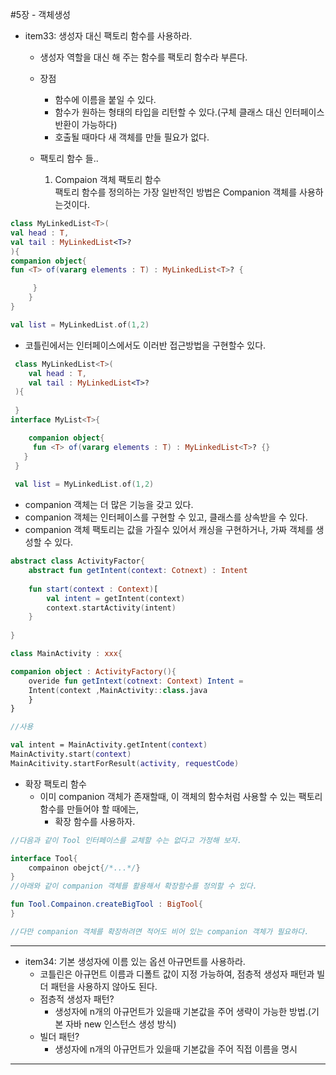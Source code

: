 #5장 - 객체생성

- item33: 생성자 대신 팩토리 함수를 사용하라.
  - 생성자 역할을 대신 해 주는 함수를 팩토리 함수라 부른다.
  - 장점
    - 함수에 이름을 붙일 수 있다.
    - 함수가 원하는 형태의 타입을 리턴할 수 있다.(구체 클래스 대신 인터페이스 반환이 가능하다)
    - 호출될 때마다 새 객체를 만들 필요가 없다.

  - 팩토리 함수 들..
    1. Compaion 객체 팩토리 함수  
         팩토리 함수를 정의하는 가장 일반적인 방법은 Companion 객체를 사용하는것이다.
```kotlin
class MyLinkedList<T>(
val head : T,
val tail : MyLinkedList<T>?
){
companion object{
fun <T> of(vararg elements : T) : MyLinkedList<T>? {

     }
    }
}

val list = MyLinkedList.of(1,2)
```
- 코틀린에서는 인터페이스에서도 이러반 접근방법을 구현할수 있다.
```kotlin
 class MyLinkedList<T>(
 	val head : T,
    val tail : MyLinkedList<T>?
 ){
 
 }
interface MyList<T>{

 	companion object{
     fun <T> of(vararg elements : T) : MyLinkedList<T>? {}
   }
 }
 
 val list = MyLinkedList.of(1,2)
```
- companion 객체는 더 많은 기능을 갖고 있다.
- companion 객체는 인터페이스를 구현할 수 있고, 클래스를 상속받을 수 있다.
- companion 객체 팩토리는 값을 가질수 있어서 캐싱을 구현하거나, 가짜 객체를 생성할 수 있다.
```kotlin
abstract class ActivityFactor{
	abstract fun getIntent(context: Cotnext) : Intent
	
    fun start(context : Context)[
    	val intent = getIntent(context)
        context.startActivity(intent)
    }
   
}

class MainActivity : xxx{

companion object : ActivityFactory(){
	overide fun getIntext(cotnext: Context) Intent =
    Intent(context ,MainActivity::class.java
	}
}

//사용

val intent = MainActivity.getIntent(context)
MainActivity.start(context)
MainAcitivity.startForResult(activity, requestCode)
```

  - 확장 팩토리 함수
    - 이미 companion 객체가 존재할때, 이 객체의 함수처럼 사용할 수 있는 팩토리 함수를 만들어야 할 때에는,
      - 확장 함수를 사용하자.
```kotlin
//다음과 같이 Tool 인터페이스를 교체할 수는 없다고 가정해 보자.

interface Tool{
	compainon obejct{/*...*/}
} 
//아래와 같이 companion 객체를 활용해서 확장함수를 정의할 수 있다.

fun Tool.Compainon.createBigTool : BigTool{
}

//다만 companion 객체를 확장하려면 적어도 비어 있는 companion 객체가 필요하다.
```

---
- item34: 기본 생성자에 이름 있는 옵션 아규먼트를 사용하라.
  - 코틀린은 아규먼트 이름과 디폴트 값이 지정 가능하여, 점층적 생성자 패턴과 빌더 패턴을 사용하지 않아도 된다.
  - 점층적 생성자 패턴?
    - 생성자에 n개의 아규먼트가 있을때 기본값을 주어 생략이 가능한 방법.(기본 자바 new 인스턴스 생성 방식)
  - 빌더 패턴?
    - 생성자에 n개의 아규먼트가 있을때 기본값을 주어 직접 이름을 명시
  
---






